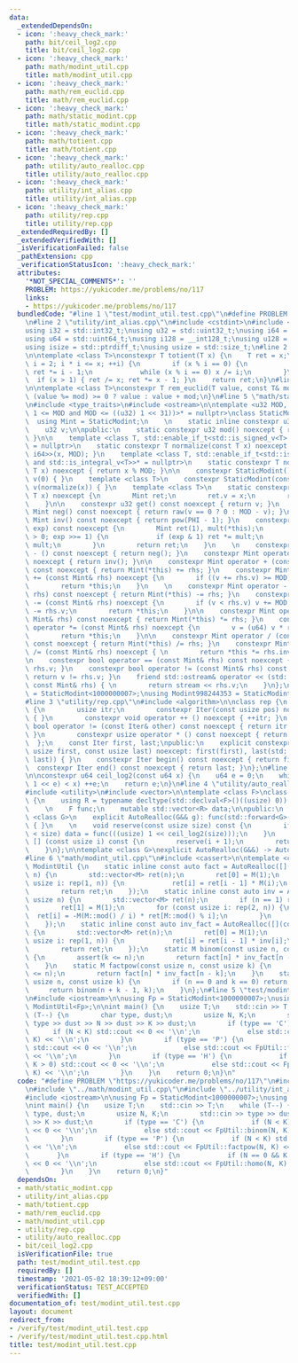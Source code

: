 ```yaml
---
data:
  _extendedDependsOn:
  - icon: ':heavy_check_mark:'
    path: bit/ceil_log2.cpp
    title: bit/ceil_log2.cpp
  - icon: ':heavy_check_mark:'
    path: math/modint_util.cpp
    title: math/modint_util.cpp
  - icon: ':heavy_check_mark:'
    path: math/rem_euclid.cpp
    title: math/rem_euclid.cpp
  - icon: ':heavy_check_mark:'
    path: math/static_modint.cpp
    title: math/static_modint.cpp
  - icon: ':heavy_check_mark:'
    path: math/totient.cpp
    title: math/totient.cpp
  - icon: ':heavy_check_mark:'
    path: utility/auto_realloc.cpp
    title: utility/auto_realloc.cpp
  - icon: ':heavy_check_mark:'
    path: utility/int_alias.cpp
    title: utility/int_alias.cpp
  - icon: ':heavy_check_mark:'
    path: utility/rep.cpp
    title: utility/rep.cpp
  _extendedRequiredBy: []
  _extendedVerifiedWith: []
  _isVerificationFailed: false
  _pathExtension: cpp
  _verificationStatusIcon: ':heavy_check_mark:'
  attributes:
    '*NOT_SPECIAL_COMMENTS*': ''
    PROBLEM: https://yukicoder.me/problems/no/117
    links:
    - https://yukicoder.me/problems/no/117
  bundledCode: "#line 1 \"test/modint_util.test.cpp\"\n#define PROBLEM \"https://yukicoder.me/problems/no/117\"\
    \n#line 2 \"utility/int_alias.cpp\"\n#include <cstdint>\n#include <cstddef>\n\n\
    using i32 = std::int32_t;\nusing u32 = std::uint32_t;\nusing i64 = std::int64_t;\n\
    using u64 = std::uint64_t;\nusing i128 = __int128_t;\nusing u128 = __uint128_t;\n\
    using isize = std::ptrdiff_t;\nusing usize = std::size_t;\n#line 2 \"math/totient.cpp\"\
    \n\ntemplate <class T>\nconstexpr T totient(T x) {\n    T ret = x;\n    for (T\
    \ i = 2; i * i <= x; ++i) {\n        if (x % i == 0) {\n            ret /= i;\
    \ ret *= i - 1;\n            while (x % i == 0) x /= i;\n        }\n    }\n  \
    \  if (x > 1) { ret /= x; ret *= x - 1; }\n    return ret;\n}\n#line 2 \"math/rem_euclid.cpp\"\
    \n\ntemplate <class T>\nconstexpr T rem_euclid(T value, const T& mod) {\n    return\
    \ (value %= mod) >= 0 ? value : value + mod;\n}\n#line 5 \"math/static_modint.cpp\"\
    \n#include <type_traits>\n#include <ostream>\n\ntemplate <u32 MOD, std::enable_if_t<((u32)\
    \ 1 <= MOD and MOD <= ((u32) 1 << 31))>* = nullptr>\nclass StaticModint {\n  \
    \  using Mint = StaticModint;\n    \n    static inline constexpr u32 PHI = totient(MOD);\n\
    \    u32 v;\n\npublic:\n    static constexpr u32 mod() noexcept { return MOD;\
    \ }\n\n    template <class T, std::enable_if_t<std::is_signed_v<T> and std::is_integral_v<T>>*\
    \ = nullptr>\n    static constexpr T normalize(const T x) noexcept { return rem_euclid<std::common_type_t<T,\
    \ i64>>(x, MOD); }\n    template <class T, std::enable_if_t<std::is_unsigned_v<T>\
    \ and std::is_integral_v<T>>* = nullptr>\n    static constexpr T normalize(const\
    \ T x) noexcept { return x % MOD; }\n\n    constexpr StaticModint() noexcept:\
    \ v(0) { }\n    template <class T>\n    constexpr StaticModint(const T x) noexcept:\
    \ v(normalize(x)) { }\n    template <class T>\n    static constexpr Mint raw(const\
    \ T x) noexcept {\n        Mint ret;\n        ret.v = x;\n        return ret;\n\
    \    }\n\n    constexpr u32 get() const noexcept { return v; }\n    constexpr\
    \ Mint neg() const noexcept { return raw(v == 0 ? 0 : MOD - v); }\n    constexpr\
    \ Mint inv() const noexcept { return pow(PHI - 1); }\n    constexpr Mint pow(u64\
    \ exp) const noexcept {\n        Mint ret(1), mult(*this);\n        for (; exp\
    \ > 0; exp >>= 1) {\n            if (exp & 1) ret *= mult;\n            mult *=\
    \ mult;\n        }\n        return ret;\n    }\n    \n    constexpr Mint operator\
    \ - () const noexcept { return neg(); }\n    constexpr Mint operator ~ () const\
    \ noexcept { return inv(); }\n\n    constexpr Mint operator + (const Mint& rhs)\
    \ const noexcept { return Mint(*this) += rhs; }\n    constexpr Mint& operator\
    \ += (const Mint& rhs) noexcept {\n        if ((v += rhs.v) >= MOD) v -= MOD;\n\
    \        return *this;\n    }\n    \n    constexpr Mint operator - (const Mint&\
    \ rhs) const noexcept { return Mint(*this) -= rhs; }\n    constexpr Mint& operator\
    \ -= (const Mint& rhs) noexcept {\n        if (v < rhs.v) v += MOD;\n        v\
    \ -= rhs.v;\n        return *this;\n    }\n\n    constexpr Mint operator * (const\
    \ Mint& rhs) const noexcept { return Mint(*this) *= rhs; }\n    constexpr Mint&\
    \ operator *= (const Mint& rhs) noexcept {\n        v = (u64) v * rhs.v % MOD;\n\
    \        return *this;\n    }\n\n    constexpr Mint operator / (const Mint& rhs)\
    \ const noexcept { return Mint(*this) /= rhs; }\n    constexpr Mint& operator\
    \ /= (const Mint& rhs) noexcept { \n        return *this *= rhs.inv();\n    }\n\
    \n    constexpr bool operator == (const Mint& rhs) const noexcept { return v ==\
    \ rhs.v; }\n    constexpr bool operator != (const Mint& rhs) const noexcept {\
    \ return v != rhs.v; }\n    friend std::ostream& operator << (std::ostream& stream,\
    \ const Mint& rhs) { \n        return stream << rhs.v;\n    }\n};\n\nusing Modint1000000007\
    \ = StaticModint<1000000007>;\nusing Modint998244353 = StaticModint<998244353>;\n\
    #line 3 \"utility/rep.cpp\"\n#include <algorithm>\n\nclass rep {\n    struct Iter\
    \ {\n        usize itr;\n        constexpr Iter(const usize pos) noexcept: itr(pos)\
    \ { }\n        constexpr void operator ++ () noexcept { ++itr; }\n        constexpr\
    \ bool operator != (const Iter& other) const noexcept { return itr != other.itr;\
    \ }\n        constexpr usize operator * () const noexcept { return itr; }\n  \
    \  };\n    const Iter first, last;\npublic:\n    explicit constexpr rep(const\
    \ usize first, const usize last) noexcept: first(first), last(std::max(first,\
    \ last)) { }\n    constexpr Iter begin() const noexcept { return first; }\n  \
    \  constexpr Iter end() const noexcept { return last; }\n};\n#line 3 \"bit/ceil_log2.cpp\"\
    \n\nconstexpr u64 ceil_log2(const u64 x) {\n    u64 e = 0;\n    while (((u64)\
    \ 1 << e) < x) ++e;\n    return e;\n}\n#line 4 \"utility/auto_realloc.cpp\"\n\
    #include <utility>\n#include <vector>\n\ntemplate <class F>\nclass AutoRealloc\
    \ {\n    using R = typename decltype(std::declval<F>()((usize) 0))::value_type;\n\
    \    \n    F func;\n    mutable std::vector<R> data;\n\npublic:\n    template\
    \ <class G>\n    explicit AutoRealloc(G&& g): func(std::forward<G>(g)), data()\
    \ { }\n    \n    void reserve(const usize size) const {\n        if (data.size()\
    \ < size) data = func(((usize) 1 << ceil_log2(size)));\n    }\n    R operator\
    \ [] (const usize i) const {\n        reserve(i + 1);\n        return data[i];\n\
    \    }\n};\n\ntemplate <class G>\nexplicit AutoRealloc(G&&) -> AutoRealloc<std::decay_t<G>>;\n\
    #line 6 \"math/modint_util.cpp\"\n#include <cassert>\n\ntemplate <class M>\nstruct\
    \ ModintUtil {\n    static inline const auto fact = AutoRealloc([](const usize\
    \ n) {\n        std::vector<M> ret(n);\n        ret[0] = M(1);\n        for (const\
    \ usize i: rep(1, n)) {\n            ret[i] = ret[i - 1] * M(i);\n        }\n\
    \        return ret;\n    });\n    static inline const auto inv = AutoRealloc([](const\
    \ usize n) {\n        std::vector<M> ret(n);\n        if (n == 1) return ret;\n\
    \        ret[1] = M(1);\n        for (const usize i: rep(2, n)) {\n          \
    \  ret[i] = -M(M::mod() / i) * ret[M::mod() % i];\n        }\n        return ret;\n\
    \    });\n    static inline const auto inv_fact = AutoRealloc([](const usize n)\
    \ {\n        std::vector<M> ret(n);\n        ret[0] = M(1);\n        for (const\
    \ usize i: rep(1, n)) {\n            ret[i] = ret[i - 1] * inv[i];\n        }\n\
    \        return ret;\n    });\n    static M binom(const usize n, const usize k)\
    \ {\n        assert(k <= n);\n        return fact[n] * inv_fact[n - k] * inv_fact[k];\n\
    \    }\n    static M factpow(const usize n, const usize k) {\n        assert(k\
    \ <= n);\n        return fact[n] * inv_fact[n - k];\n    }\n    static M homo(const\
    \ usize n, const usize k) {\n        if (n == 0 and k == 0) return M(1);\n   \
    \     return binom(n + k - 1, k);\n    }\n};\n#line 5 \"test/modint_util.test.cpp\"\
    \n#include <iostream>\n\nusing Fp = StaticModint<1000000007>;\nusing FpUtil =\
    \ ModintUtil<Fp>;\n\nint main() {\n    usize T;\n    std::cin >> T;\n    while\
    \ (T--) {\n        char type, dust;\n        usize N, K;\n        std::cin >>\
    \ type >> dust >> N >> dust >> K >> dust;\n        if (type == 'C') {\n      \
    \      if (N < K) std::cout << 0 << '\\n';\n            else std::cout << FpUtil::binom(N,\
    \ K) << '\\n';\n        }\n        if (type == 'P') {\n            if (N < K)\
    \ std::cout << 0 << '\\n';\n            else std::cout << FpUtil::factpow(N, K)\
    \ << '\\n';\n        }\n        if (type == 'H') {\n            if (N == 0 &&\
    \ K > 0) std::cout << 0 << '\\n';\n            else std::cout << FpUtil::homo(N,\
    \ K) << '\\n';\n        }\n    }\n    return 0;\n}\n"
  code: "#define PROBLEM \"https://yukicoder.me/problems/no/117\"\n#include \"../math/static_modint.cpp\"\
    \n#include \"../math/modint_util.cpp\"\n#include \"../utility/int_alias.cpp\"\n\
    #include <iostream>\n\nusing Fp = StaticModint<1000000007>;\nusing FpUtil = ModintUtil<Fp>;\n\
    \nint main() {\n    usize T;\n    std::cin >> T;\n    while (T--) {\n        char\
    \ type, dust;\n        usize N, K;\n        std::cin >> type >> dust >> N >> dust\
    \ >> K >> dust;\n        if (type == 'C') {\n            if (N < K) std::cout\
    \ << 0 << '\\n';\n            else std::cout << FpUtil::binom(N, K) << '\\n';\n\
    \        }\n        if (type == 'P') {\n            if (N < K) std::cout << 0\
    \ << '\\n';\n            else std::cout << FpUtil::factpow(N, K) << '\\n';\n \
    \       }\n        if (type == 'H') {\n            if (N == 0 && K > 0) std::cout\
    \ << 0 << '\\n';\n            else std::cout << FpUtil::homo(N, K) << '\\n';\n\
    \        }\n    }\n    return 0;\n}"
  dependsOn:
  - math/static_modint.cpp
  - utility/int_alias.cpp
  - math/totient.cpp
  - math/rem_euclid.cpp
  - math/modint_util.cpp
  - utility/rep.cpp
  - utility/auto_realloc.cpp
  - bit/ceil_log2.cpp
  isVerificationFile: true
  path: test/modint_util.test.cpp
  requiredBy: []
  timestamp: '2021-05-02 18:39:12+09:00'
  verificationStatus: TEST_ACCEPTED
  verifiedWith: []
documentation_of: test/modint_util.test.cpp
layout: document
redirect_from:
- /verify/test/modint_util.test.cpp
- /verify/test/modint_util.test.cpp.html
title: test/modint_util.test.cpp
---
```

